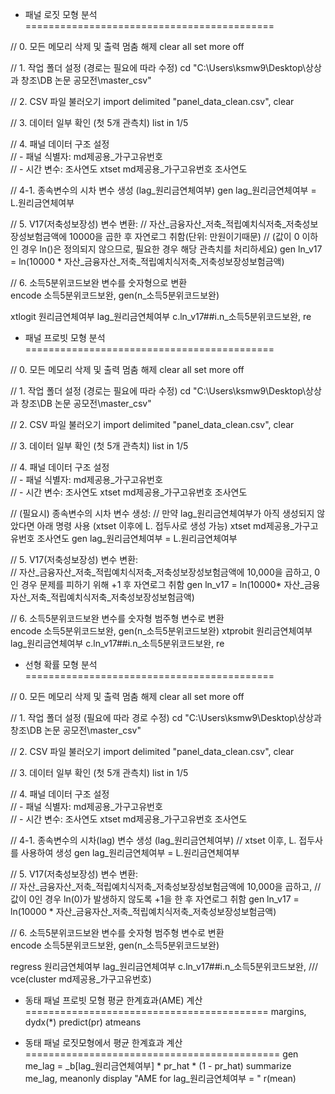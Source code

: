 * 패널 로짓 모형 분석 =========================================== 

// 0. 모든 메모리 삭제 및 출력 멈춤 해제
clear all
set more off

// 1. 작업 폴더 설정 (경로는 필요에 따라 수정)
cd "C:\Users\ksmw9\Desktop\상상과 창조\DB 논문 공모전\master_csv"

// 2. CSV 파일 불러오기
import delimited "panel_data_clean.csv", clear

// 3. 데이터 일부 확인 (첫 5개 관측치)
list in 1/5

// 4. 패널 데이터 구조 설정  
//    - 패널 식별자: md제공용_가구고유번호  
//    - 시간 변수: 조사연도
xtset md제공용_가구고유번호 조사연도

// 4-1. 종속변수의 시차 변수 생성 (lag_원리금연체여부)
gen lag_원리금연체여부 = L.원리금연체여부

// 5. V17(저축성보장성) 변수 변환: 
//    자산_금융자산_저축_적립예치식저축_저축성보장성보험금액에 10000을 곱한 후 자연로그 취함(단위: 만원이기때문)
//    (값이 0 이하인 경우 ln()은 정의되지 않으므로, 필요한 경우 해당 관측치를 처리하세요)
gen ln_v17 = ln(10000 * 자산_금융자산_저축_적립예치식저축_저축성보장성보험금액)

// 6. 소득5분위코드보완 변수를 숫자형으로 변환  
encode 소득5분위코드보완, gen(n_소득5분위코드보완)

xtlogit 원리금연체여부 lag_원리금연체여부 c.ln_v17##i.n_소득5분위코드보완, re


* 패널 프로빗 모형 분석 =========================================== 


// 0. 모든 메모리 삭제 및 출력 멈춤 해제
clear all
set more off

// 1. 작업 폴더 설정 (경로는 필요에 따라 수정)
cd "C:\Users\ksmw9\Desktop\상상과 창조\DB 논문 공모전\master_csv"

// 2. CSV 파일 불러오기
import delimited "panel_data_clean.csv", clear

// 3. 데이터 일부 확인 (첫 5개 관측치)
list in 1/5

// 4. 패널 데이터 구조 설정  
//    - 패널 식별자: md제공용_가구고유번호  
//    - 시간 변수: 조사연도
xtset md제공용_가구고유번호 조사연도

// (필요시) 종속변수의 시차 변수 생성: 
//    만약 lag_원리금연체여부가 아직 생성되지 않았다면 아래 명령 사용 (xtset 이후에 L. 접두사로 생성 가능)
 xtset md제공용_가구고유번호 조사연도
 gen lag_원리금연체여부 = L.원리금연체여부

// 5. V17(저축성보장성) 변수 변환:  
//    자산_금융자산_저축_적립예치식저축_저축성보장성보험금액에 10,000을 곱하고, 0인 경우 문제를 피하기 위해 +1 후 자연로그 취함
gen ln_v17 = ln(10000* 자산_금융자산_저축_적립예치식저축_저축성보장성보험금액) 

// 6. 소득5분위코드보완 변수를 숫자형 범주형 변수로 변환  
encode 소득5분위코드보완, gen(n_소득5분위코드보완)
xtprobit 원리금연체여부 lag_원리금연체여부 c.ln_v17##i.n_소득5분위코드보완, re

* 선형 확률 모형 분석  ===========================================

// 0. 모든 메모리 삭제 및 출력 멈춤 해제
clear all
set more off

// 1. 작업 폴더 설정 (필요에 따라 경로 수정)
cd "C:\Users\ksmw9\Desktop\상상과 창조\DB 논문 공모전\master_csv"

// 2. CSV 파일 불러오기
import delimited "panel_data_clean.csv", clear

// 3. 데이터 일부 확인 (첫 5개 관측치)
list in 1/5

// 4. 패널 데이터 구조 설정  
//    - 패널 식별자: md제공용_가구고유번호  
//    - 시간 변수: 조사연도
xtset md제공용_가구고유번호 조사연도

// 4-1. 종속변수의 시차(lag) 변수 생성 (lag_원리금연체여부)
//     xtset 이후, L. 접두사를 사용하여 생성
gen lag_원리금연체여부 = L.원리금연체여부

// 5. V17(저축성보장성) 변수 변환:  
//    자산_금융자산_저축_적립예치식저축_저축성보장성보험금액에 10,000을 곱하고, 
//    값이 0인 경우 ln(0)가 발생하지 않도록 +1을 한 후 자연로그 취함
gen ln_v17 = ln(10000 * 자산_금융자산_저축_적립예치식저축_저축성보장성보험금액) 

// 6. 소득5분위코드보완 변수를 숫자형 범주형 변수로 변환  
encode 소득5분위코드보완, gen(n_소득5분위코드보완)

regress 원리금연체여부 lag_원리금연체여부 c.ln_v17##i.n_소득5분위코드보완, ///
    vce(cluster md제공용_가구고유번호)


* 동태 패널 프로빗 모형 평균 한계효과(AME) 계산 ==========================================
margins, dydx(*) predict(pr) atmeans


* 동태 패널 로짓모형에서 평균 한계효과 계산 ============================================
gen me_lag = _b[lag_원리금연체여부] * pr_hat * (1 - pr_hat)
summarize me_lag, meanonly
display "AME for lag_원리금연체여부 = " r(mean)


